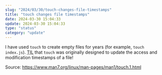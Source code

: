```yaml
---
slug: "2024/03/30/touch-changes-file-timestamps"
title: "touch changes file timestamps"
date: 2024-03-30 15:04:33
update: 2024-03-30 15:04:33
type: "status"
category: "update"
---
```


I have used `touch` to create empty files for years (for example, `touch index.js`). <abbr title="Today I Learned">TIL</abbr> that `touch` was originally designed to update the access and modification timestamps of a file!

Source: <https://www.man7.org/linux/man-pages/man1/touch.1.html>
